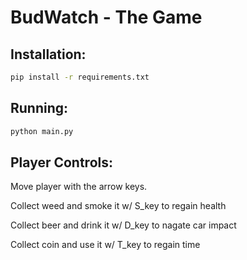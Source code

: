# BudWatch - The Game


## Installation:

```bash
pip install -r requirements.txt
```

## Running:

```bash
python main.py
```

## Player Controls:


Move player with the arrow keys.

Collect weed and smoke it w/ S_key to regain health

Collect beer and drink it w/ D_key to nagate car impact

Collect coin and use it w/ T_key to regain time